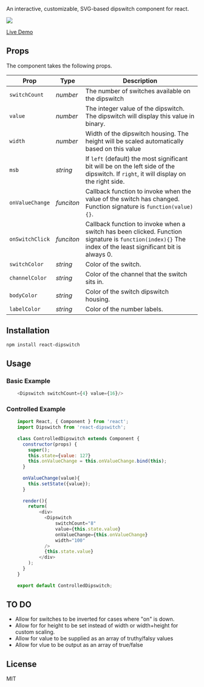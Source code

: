 An interactive, customizable, SVG-based dipswitch component for react. 

<img src="https://i.imgur.com/aZrFGGz.png"/>

[Live Demo](https://84q35m2430.codesandbox.io/)

## Props

The component takes the following props.

| Prop              | Type       | Description |
|-------------------|------------|-------------|
| `switchCount`     | _number_   | The number of switches available on the dipswitch |
| `value`           | _number_   | The integer value of the dipswitch. The dipswitch will display this value in binary. |
| `width`           | _number_   | Width of the dipswitch housing. The height will be scaled automatically based on this value |
| `msb`             | _string_   | If `left` (default) the most significant bit will be on the left side of the dipswitch. If `right`, it will display on the right side. |
| `onValueChange`   | _funciton_ | Callback function to invoke when the value of the switch has changed. Function signature is `function(value){}`. |
| `onSwitchClick`   | _funciton_ | Callback function to invoke when a switch has been clicked. Function signature is `function(index){}` The index of the least significant bit is always 0. |
| `switchColor`     | _string_   | Color of the switch. |
| `channelColor`    | _string_   | Color of the channel that the switch sits in. |
| `bodyColor`       | _string_   | Color of the switch dipswitch housing. |
| `labelColor`      | _string_   | Color of the number labels. |

## Installation

```bash
npm install react-dipswitch
```

## Usage

### Basic Example
```javascript
    <Dipswitch switchCount={4} value={16}/>
```

### Controlled Example
```javascript
    import React, { Component } from 'react';
    import Dipswitch from 'react-dipswitch';
    
    class ControlledDipswitch extends Component {
      constructor(props) {
        super();
        this.state={value: 127}
        this.onValueChange = this.onValueChange.bind(this);
      }
    
      onValueChange(value){
        this.setState({value});
      }
    
      render(){
        return(
            <div>
              <Dipswitch
                  switchCount="8"
                  value={this.state.value}
                  onValueChange={this.onValueChange}
                  width="100"
              />
              {this.state.value}
            </div>
        );
      }
    }
    
    export default ControlledDipswitch;
```

## TO DO
* Allow for switches to be inverted for cases where "on" is down. 
* Allow for for height to be set instead of width or width+height for custom scaling. 
* Allow for value to be supplied as an array of truthy/falsy values
* Allow for vlue to be output as an array of true/false

## License

MIT